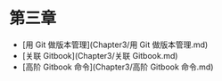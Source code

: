 # 第三章

* [用 Git 做版本管理](Chapter3/用 Git 做版本管理.md)
* [关联 Gitbook](Chapter3/关联 Gitbook.md)
* [高阶 Gitbook 命令](Chapter3/高阶 Gitbook 命令.md)